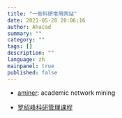 ```yaml
---
title: "一些科研常用网站"
date: 2021-05-28 20:06:16
author: Ahacad
summary: ""
category: ""
tags: []
description: ""
language: zh
mainpanel: true
published: false
---
```


- [aminer](https://www.aminer.cn/): academic network mining

- [罗绍峰科研管理课程](https://study.163.com/course/courseLearn.htm?courseId=348001#/learn/video?lessonId=493041&courseId=348001)
